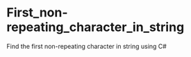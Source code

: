 # First_non-repeating_character_in_string
Find the first non-repeating character in string using C#
